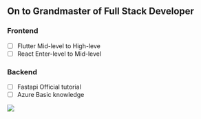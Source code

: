 ## On to Grandmaster of Full Stack Developer
### Frontend 

- [ ] Flutter Mid-level to High-leve
- [ ] React   Enter-level to Mid-level
### Backend 

- [ ] Fastapi Official tutorial
- [ ] Azure Basic knowledge

<img src='https://github-readme-stats.vercel.app/api?username=Zheyuan-Robert-Xu&&show_icons=true&title_color=ffffff&icon_color=bb2acf&text_color=daf7dc&bg_color=151515'>
<!--
**Zheyuan-Robert-Xu/Zheyuan-Robert-Xu** is a ✨ _special_ ✨ repository because its `README.md` (this file) appears on your GitHub profile.

Here are some ideas to get you started:

- 🔭 I’m currently working on ...
- 🌱 I’m currently learning ...
- 👯 I’m looking to collaborate on ...
- 🤔 I’m looking for help with ...
- 💬 Ask me about ...
- 📫 How to reach me: ...
- 😄 Pronouns: ...
- ⚡ Fun fact: ...
-->
